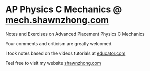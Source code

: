 # AP Physics C Mechanics @ [mech.shawnzhong.com](https://macro.shawnzhong.com)
Notes and Exercises on Advanced Placement Physics C Mechanics

Your comments and criticism are greatly welcomed.

I took notes based on the videos tutorials at [educator.com](https://www.educator.com/physics/ap-physics-c-mechanics/fullerton/)

Feel free to visit my website [shawnzhong.com](https://shawnzhong.com)